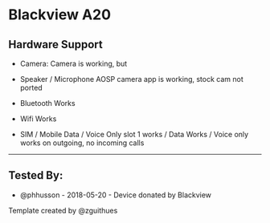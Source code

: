 # Blackview A20

## Hardware Support

* Camera:
Camera is working, but 

* Speaker / Microphone
AOSP camera app is working, stock cam not ported

* Bluetooth
Works

* Wifi
Works

* SIM / Mobile Data / Voice
Only slot 1 works / Data Works / Voice only works on outgoing, no incoming calls

***


## Tested By:
* @phhusson - 2018-05-20 - Device donated by Blackview

Template created by @zguithues